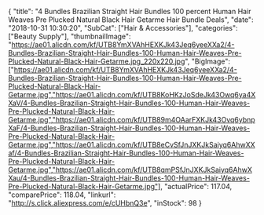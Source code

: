 {
	"title": "4 Bundles Brazilian Straight Hair Bundles 100 percent Human Hair Weaves Pre Plucked Natural Black Hair Getarme Hair Bundle Deals",
	"date": "2018-10-31 10:30:20",
	"SubCat": ["Hair & Accessories"],
	"categories": ["Beauty Supply"],
	"thumbnailImage": "https://ae01.alicdn.com/kf/UTB8YmXVAhHEXKJk43Jeq6yeeXXa2/4-Bundles-Brazilian-Straight-Hair-Bundles-100-Human-Hair-Weaves-Pre-Plucked-Natural-Black-Hair-Getarme.jpg_220x220.jpg",
	"BigImage": ["https://ae01.alicdn.com/kf/UTB8YmXVAhHEXKJk43Jeq6yeeXXa2/4-Bundles-Brazilian-Straight-Hair-Bundles-100-Human-Hair-Weaves-Pre-Plucked-Natural-Black-Hair-Getarme.jpg","https://ae01.alicdn.com/kf/UTB8KoHKzJoSdeJk43Owq6ya4XXaV/4-Bundles-Brazilian-Straight-Hair-Bundles-100-Human-Hair-Weaves-Pre-Plucked-Natural-Black-Hair-Getarme.jpg","https://ae01.alicdn.com/kf/UTB89m4OAarFXKJk43Ovq6ybnpXaF/4-Bundles-Brazilian-Straight-Hair-Bundles-100-Human-Hair-Weaves-Pre-Plucked-Natural-Black-Hair-Getarme.jpg","https://ae01.alicdn.com/kf/UTB8eCvSfJnJXKJkSaiyq6AhwXXaf/4-Bundles-Brazilian-Straight-Hair-Bundles-100-Human-Hair-Weaves-Pre-Plucked-Natural-Black-Hair-Getarme.jpg","https://ae01.alicdn.com/kf/UTB8qmPSfJnJXKJkSaiyq6AhwXXau/4-Bundles-Brazilian-Straight-Hair-Bundles-100-Human-Hair-Weaves-Pre-Plucked-Natural-Black-Hair-Getarme.jpg"],
	"actualPrice": 117.04,
	"comparePrice": 118.04,
	"linkurl": "http://s.click.aliexpress.com/e/cUHbnQ3e",
	"inStock": 98
}
